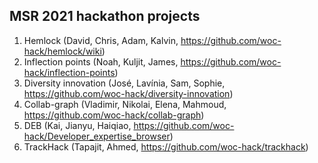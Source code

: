 ## MSR 2021 hackathon projects

1. Hemlock (David, Chris, Adam, Kalvin, https://github.com/woc-hack/hemlock/wiki)
1. Inflection points (Noah, Kuljit, James, https://github.com/woc-hack/inflection-points)
1. Diversity innovation (José, Lavínia, Sam, Sophie, https://github.com/woc-hack/diversity-innovation)
1. Collab-graph (Vladimir, Nikolai, Elena, Mahmoud, https://github.com/woc-hack/collab-graph)
1. DEB (Kai, Jianyu, Haiqiao, https://github.com/woc-hack/Developer_expertise_browser)
1. TrackHack (Tapajit, Ahmed, https://github.com/woc-hack/trackhack)
